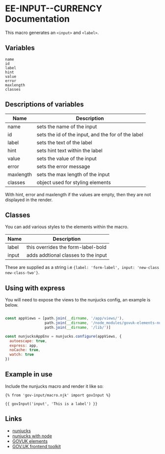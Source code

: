 # EE-INPUT--CURRENCY Documentation

This macro generates an `<input>` and `<label>`.

## Variables

```
name
id
label
hint
value
error
maxlength
classes
```

## Descriptions of variables

| Name          | Description                                                   |
| ------------- |---------------------------------------------------------------|
| name          | sets the name of the input                                    |
| id            | sets the id of the input, and the for of the label            |
| label         | sets the text of the label                                    |
| hint          | sets hint text within the label                               |
| value         | sets the value of the input                                   |
| error         | sets the error message                                        |
| maxlength     | sets the max length of the input                              |
| classes       | object used for styling elements                              |

With hint, error and maxlength if the values are empty, then they are not displayed in the render.

## Classes

You can add various styles to the elements within the macro.

| Name          | Description                                                   |
| ------------- |---------------------------------------------------------------|
| label         | this overrides the form-label-bold                            |
| input         | adds addtional classes to the input                           |

These are supplied as a string i.e `{label: 'form-label', input: 'new-class new-class-two'}`.

## Using with express

You will need to expose the views to the nunjucks config, an example is below.

```javascript

const appViews = [path.join(__dirname, '/app/views/'),
                  path.join(__dirname, '/node_modules/govuk-elements-nunjucks/components/'),
                  path.join(__dirname, '/lib/')]

const nunjucksAppEnv = nunjucks.configure(appViews, {
  autoescape: true,
  express: app,
  noCache: true,
  watch: true
})
```

## Example in use
Include the nunjucks macro and render it like so:

```
{% from 'gov-input/macro.njk' import govInput %}

{{ govInput('input', 'This is a label') }}
```

## Links

- [nunjucks](https://mozilla.github.io/nunjucks/)
- [nunjucks with node](https://mozilla.github.io/nunjucks/getting-started.html)
- [GOVUK elements](https://github.com/alphagov/govuk_elements)
- [GOV.UK frontend toolkit](https://github.com/alphagov/govuk_frontend_toolkit)